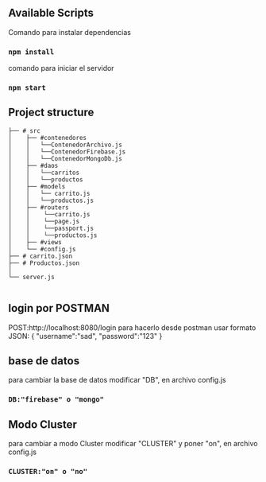 ## Available Scripts
Comando para instalar dependencias
### `npm install`

comando para iniciar el servidor
### `npm start`
## Project structure

``` 
├── # src
│    ├── #contenedores
│    │   └──ContenedorArchivo.js
│    │   └──ContenedorFirebase.js
│    │   └──ContenedorMongoDb.js
│    ├── #daos
│    │   └──carritos
│    │   └──productos
│    ├── #models
│    │   └── carrito.js
│    │   └──productos.js
│    ├── #routers
│    │    └──carrito.js
│    │    └──page.js
│    │    └──passport.js
│    │    └──productos.js
│    ├── #views 
│    └── #config.js   
├── # carrito.json
├── # Productos.json
│   
└── server.js
   

```
## login por POSTMAN
POST:http://localhost:8080/login
para hacerlo desde postman usar formato JSON:
{
    "username":"sad",
    "password":"123"
}
## base de datos
para cambiar la base de datos modificar "DB", en archivo config.js
### `DB:"firebase" o "mongo"`
## Modo Cluster
para cambiar a modo Cluster modificar "CLUSTER" y poner "on", en archivo config.js
### `CLUSTER:"on" o "no"`